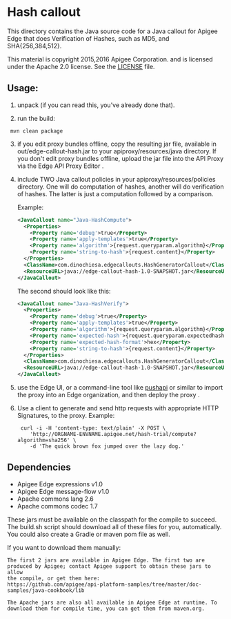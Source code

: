 # Hash callout

This directory contains the Java source code for 
a Java callout for Apigee Edge that does Verification of Hashes, such as MD5, and SHA{256,384,512}.

This material is copyright 2015,2016 Apigee Corporation. 
and is licensed under the Apache 2.0 license. See the [LICENSE](LICENSE) file. 


## Usage:

1. unpack (if you can read this, you've already done that).

2. run the build: 
```
 mvn clean package 
```

3. if you edit proxy bundles offline, copy the resulting jar file, available in  out/edge-callout-hash.jar to your apiproxy/resources/java directory.  If you don't edit proxy bundles offline, upload the jar file into the API Proxy via the Edge API Proxy Editor . 

5. include TWO Java callout policies in your
   apiproxy/resources/policies directory. One will do computation of hashes,
   another will do verification of hashes. The latter is just a computation followed
   by a comparison.
     
   Example:   
   ```xml
   <JavaCallout name="Java-HashCompute">
     <Properties>
       <Property name='debug'>true</Property>
       <Property name='apply-templates'>true</Property>
       <Property name='algorithm'>{request.queryparam.algorithm}</Property>
       <Property name='string-to-hash'>{request.content}</Property>
     </Properties>
     <ClassName>com.dinochiesa.edgecallouts.HashGeneratorCallout</ClassName>
     <ResourceURL>java://edge-callout-hash-1.0-SNAPSHOT.jar</ResourceURL>
   </JavaCallout>
   ```  
   The second should look like this: 
   ```xml
   <JavaCallout name="Java-HashVerify">
     <Properties>
       <Property name='debug'>true</Property>
       <Property name='apply-templates'>true</Property>
       <Property name='algorithm'>{request.queryparam.algorithm}</Property>
       <Property name='expected-hash'>{request.queryparam.expectedhash}</Property>
       <Property name='expected-hash-format'>hex</Property>
       <Property name='string-to-hash'>{request.content}</Property>
     </Properties>
     <ClassName>com.dinochiesa.edgecallouts.HashGeneratorCallout</ClassName>
     <ResourceURL>java://edge-callout-hash-1.0-SNAPSHOT.jar</ResourceURL>
   </JavaCallout>
   ```
   
5. use the Edge UI, or a command-line tool like [pushapi](https://github.com/carloseberhardt/apiploy) or similar to
   import the proxy into an Edge organization, and then deploy the proxy . 

6. Use a client to generate and send http requests with appropriate HTTP
Signatures, to the proxy.  Example:
   ```
    curl -i -H 'content-type: text/plain' -X POST \
       'http://ORGNAME-ENVNAME.apigee.net/hash-trial/compute?algorithm=sha256' \
       -d 'The quick brown fox jumped over the lazy dog.'
   ```


## Dependencies

* Apigee Edge expressions v1.0
* Apigee Edge message-flow v1.0
* Apache commons lang 2.6
* Apache commons codec 1.7


These jars must be available on the classpath for the compile to
succeed. The build.sh script should download all of these files for
you, automatically. You could also create a Gradle or maven pom file as
well. 

If you want to download them manually:

    The first 2 jars are available in Apigee Edge. The first two are
    produced by Apigee; contact Apigee support to obtain these jars to allow
    the compile, or get them here: 
    https://github.com/apigee/api-platform-samples/tree/master/doc-samples/java-cookbook/lib

    The Apache jars are also all available in Apigee Edge at runtime. To download them for compile time, you can get them from maven.org. 




